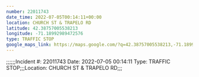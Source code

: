 ```yaml
---
number: 22011743
date_time: 2022-07-05T00:14:11+00:00
location: CHURCH ST & TRAPELO RD
latitude: 42.38757005538213
longitude: -71.18992989472576
type: TRAFFIC STOP
google_maps_link: https://maps.google.com/?q=42.38757005538213,-71.18992989472576
---
```


;;;;;;Incident #: 22011743  Date: 2022-07-05 00:14:11   Type: TRAFFIC STOP;;;Location: CHURCH ST & TRAPELO RD;;;
